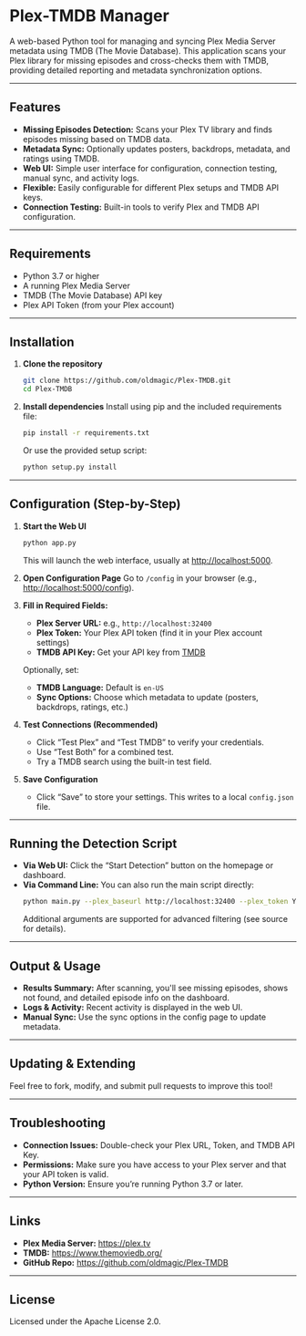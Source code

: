 # Plex-TMDB Manager

A web-based Python tool for managing and syncing Plex Media Server metadata using TMDB (The Movie Database). This application scans your Plex library for missing episodes and cross-checks them with TMDB, providing detailed reporting and metadata synchronization options.

---

## Features

- **Missing Episodes Detection:** Scans your Plex TV library and finds episodes missing based on TMDB data.
- **Metadata Sync:** Optionally updates posters, backdrops, metadata, and ratings using TMDB.
- **Web UI:** Simple user interface for configuration, connection testing, manual sync, and activity logs.
- **Flexible:** Easily configurable for different Plex setups and TMDB API keys.
- **Connection Testing:** Built-in tools to verify Plex and TMDB API configuration.

---

## Requirements

- Python 3.7 or higher
- A running Plex Media Server
- TMDB (The Movie Database) API key
- Plex API Token (from your Plex account)

---

## Installation

1. **Clone the repository**
   ```sh
   git clone https://github.com/oldmagic/Plex-TMDB.git
   cd Plex-TMDB
   ```

2. **Install dependencies**
   Install using pip and the included requirements file:
   ```sh
   pip install -r requirements.txt
   ```

   Or use the provided setup script:
   ```sh
   python setup.py install
   ```

---

## Configuration (Step-by-Step)

1. **Start the Web UI**
   ```sh
   python app.py
   ```
   This will launch the web interface, usually at [http://localhost:5000](http://localhost:5000).

2. **Open Configuration Page**
   Go to `/config` in your browser (e.g., [http://localhost:5000/config](http://localhost:5000/config)).

3. **Fill in Required Fields:**
   - **Plex Server URL:** e.g., `http://localhost:32400`
   - **Plex Token:** Your Plex API token (find it in your Plex account settings)
   - **TMDB API Key:** Get your API key from [TMDB](https://www.themoviedb.org/settings/api)

   Optionally, set:
   - **TMDB Language:** Default is `en-US`
   - **Sync Options:** Choose which metadata to update (posters, backdrops, ratings, etc.)

4. **Test Connections (Recommended)**
   - Click “Test Plex” and “Test TMDB” to verify your credentials.
   - Use “Test Both” for a combined test.
   - Try a TMDB search using the built-in test field.

5. **Save Configuration**
   - Click “Save” to store your settings. This writes to a local `config.json` file.

---

## Running the Detection Script

- **Via Web UI:** Click the “Start Detection” button on the homepage or dashboard.
- **Via Command Line:** You can also run the main script directly:
  ```sh
  python main.py --plex_baseurl http://localhost:32400 --plex_token YOUR_PLEX_TOKEN --tmdb_api_key YOUR_TMDB_API_KEY
  ```
  Additional arguments are supported for advanced filtering (see source for details).

---

## Output & Usage

- **Results Summary:** After scanning, you'll see missing episodes, shows not found, and detailed episode info on the dashboard.
- **Logs & Activity:** Recent activity is displayed in the web UI.
- **Manual Sync:** Use the sync options in the config page to update metadata.

---

## Updating & Extending

Feel free to fork, modify, and submit pull requests to improve this tool!

---

## Troubleshooting

- **Connection Issues:** Double-check your Plex URL, Token, and TMDB API Key.
- **Permissions:** Make sure you have access to your Plex server and that your API token is valid.
- **Python Version:** Ensure you’re running Python 3.7 or later.

---

## Links

- **Plex Media Server:** https://plex.tv
- **TMDB:** https://www.themoviedb.org/
- **GitHub Repo:** https://github.com/oldmagic/Plex-TMDB

---

## License

Licensed under the Apache License 2.0.
